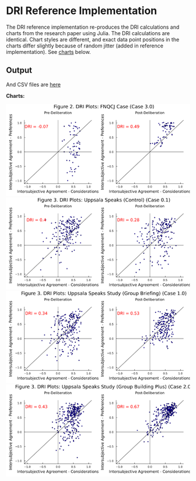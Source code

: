 # DRI Reference Implementation

The DRI reference implementation re-produces the DRI calculations and charts from the research paper using Julia. The DRI calculations are identical. Chart styles are different, and exact data point positions in the charts differ slightly because of random jitter (added in reference implementation). See [charts](#reference-implementation-charts) below.

## Output

And CSV files are [here](https://github.com/social-protocols/dri-in-polis/tree/master/published-output/reference-implementation)

**Charts:**

![Fig2](https://raw.githubusercontent.com/social-protocols/dri-in-polis/master/published-output/reference-implementation/Figures/Fig2.png)
![Fig3_1Control](https://raw.githubusercontent.com/social-protocols/dri-in-polis/master/published-output/reference-implementation/Figures/Fig3_1Control.png)
![Fig3_2Brief](https://raw.githubusercontent.com/social-protocols/dri-in-polis/master/published-output/reference-implementation/Figures/Fig3_2Brief.png)
![Fig3_3Building](https://raw.githubusercontent.com/social-protocols/dri-in-polis/master/published-output/reference-implementation/Figures/Fig3_3Building.png)
